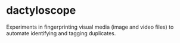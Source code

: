 # dactyloscope
Experiments in fingerprinting visual media (image and video files) to automate identifying and tagging duplicates.
